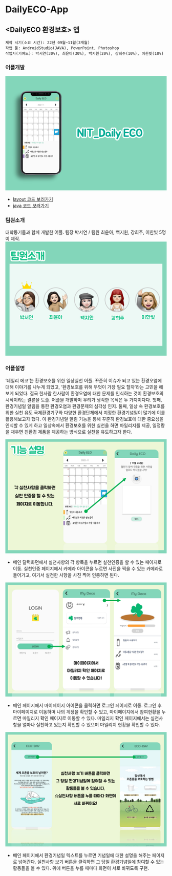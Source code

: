 # DailyECO-App
## <DailyECO 환경보호> 앱
    제작 시기(소요 시간): 22년 09월~11월(3개월)
    작업 툴: AndroidStudio(JAVA), PowerPoint, Photoshop 
    작업자(기여도): 박서연(30%), 최윤아(30%), 백지원(20%), 강희주(10%), 이한빛(10%)

### 어플개발
<img width="" height="" src="./img/슬라이드1.PNG"></img>
- [layout 코드 보러가기](https://github.com/99qkrtjdus/DailyEco/tree/main/%EC%BD%94%EB%93%9C/app/src/main/res/layout) <br>
- [java 코드 보러가기](https://github.com/99qkrtjdus/DailyEco/tree/main/%EC%BD%94%EB%93%9C/app/src/main/java/com/example/sample)

### 팀원소개
대학동기들과 함께 개발한 어플.
팀장 박서연 / 팀원 최윤아, 백지원, 강희주, 이한빛 5명이 제작.
<img width="" height="" src="./img/슬라이드3.PNG"></img>


### 어플설명
‘데일리 에코’는 환경보호를 위한 일상실천 어플.
꾸준히 이슈가 되고 있는 환경오염에 대해 이야기를 나누게 되었고, ‘환경보호를 위해 무엇이 가장 필요 할까’라는 고민을 해보게 되었다. 
결국 한사람 한사람이 환경오염에 대한 문제를 인식하는 것이 환경보호의 시작이라는 결론을 도출. 
어플을 개발하며 우리가 생각한 목적은 두 가지이다다.
첫째, 환경기념일 알림을 통한 환경오염과 환경문제의 심각성 인지.
둘째, 일상 속 환경보호를 위한 실천 유도
국제환경기구와 다양한 환경단체에서 지정한 환경기념일이 많기에 이를 활용해보고자 했다. 
이 환경기념일 알림 기능을 통해 꾸준히 환경보호에 대한 중요성을 인식할 수 있게 하고
일상속에서 환경보호를 위한 실천을 하면 마일리지를 제공, 일정량을 채우면 친환경 제품을 제공하는 방식으로 실천을 유도하고자 한다.

<img width="" height="" src="./img/슬라이드7.PNG"></img>
- 메인 달력화면에서 실천사항의 각 항목을 누르면 실천인증을 할 수 있는 페이지로 이동. 실천인증 페이지에서 카메라 아이콘을 누르면 사진을 찍을 수 있는 카메라로 들어가고, 여기서 실천한 사항을 사진 찍어 인증하면 된다.

<img width="" height="" src="./img/슬라이드8.PNG"></img>
- 메인 페이지에서 마이페이지 아이콘을 클릭하면 로그인 페이지로 이동. 로그인 후 마이페이지로 이동하며 나의 계정을 확인할 수 있고, 마이페이지에서 참여현황을 누르면 마일리지 확인 페이지로 이동할 수 있다. 마일리지 확인 페이지에서는 실천사항을 얼마나 실천하고 있는지 확인할 수 있으며 마일리지 현황을 확인할 수 있다.

<img width="" height="" src="./img/슬라이드9.PNG"></img>
- 메인 페이지에서 환경기념일 텍스트를 누르면 기념일에 대한 설명을 해주는 페이지로 넘어간다. 실천사항 보기 버튼을 클릭하면 그 당일 환경기념일에 참여할 수 있는 활동들을 볼 수 있다. 위에 버튼을 누를 때마다 화면이 서로 바뀌도록 구현.
